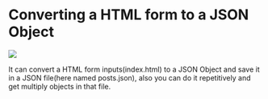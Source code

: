 # Converting a HTML form to a JSON Object

<img src="https://cloud.githubusercontent.com/assets/22890731/24585553/e01bf994-17a2-11e7-9963-7d97d1e83378.png"/>

It can convert a HTML form inputs(index.html) to a JSON Object and save it in a JSON file(here named posts.json), also you can do it repetitively and get multiply objects in that file.
